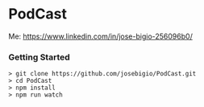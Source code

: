 # PodCast

Me: https://www.linkedin.com/in/jose-bigio-256096b0/

### Getting Started

```
> git clone https://github.com/josebigio/PodCast.git
> cd PodCast
> npm install
> npm run watch
```

